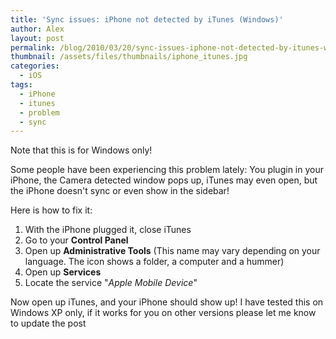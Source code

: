 ```yaml
---
title: 'Sync issues: iPhone not detected by iTunes (Windows)'
author: Alex
layout: post
permalink: /blog/2010/03/20/sync-issues-iphone-not-detected-by-itunes-windows/
thumbnail: /assets/files/thumbnails/iphone_itunes.jpg
categories:
  - iOS
tags:
  - iPhone
  - itunes
  - problem
  - sync
--- 
```


Note that this is for Windows only!

Some people have been experiencing this problem lately: You plugin in your iPhone, the Camera detected window pops up, iTunes may even open, but the iPhone doesn\'t sync or even show in the sidebar!

Here is how to fix it:

1.  With the iPhone plugged it, close iTunes
2.  Go to your **Control Panel**
3.  Open up **Administrative Tools** (This name may vary depending on your language. The icon shows a folder, a computer and a hummer)
4.  Open up **Services**
5.  Locate the service \"*Apple Mobile Device*\"

Now open up iTunes, and your iPhone should show up! I have tested this on Windows XP only, if it works for you on other versions please let me know to update the post